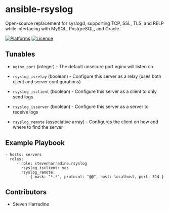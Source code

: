 # ansible-rsyslog
Open-source replacement for syslogd, supporting TCP, SSL, TLS, and RELP while interfacing with MySQL, PostgreSQL, and Oracle.

[![Platforms](http://img.shields.io/badge/platforms-ubuntu-lightgrey.svg?style=flat)](#)
[![Licence](https://img.shields.io/badge/License-MIT-blue.svg)](https://tldrlegal.com/license/mit-license)

Tunables
--------
* `nginx_port` (integer) - The default unsecure port nginx will listen on


* `rsyslog_isrelay` (boolean) - Configure this server as a relay (uses both client and server configurations)
* `rsyslog_isclient` (boolean) - Configure this server as a client to only send logs
* `rsyslog_isserver` (boolean) - Configure this server as a server to receive logs
* `rsyslog_remote` (associative array) - Configures the client on how and where to find the server


Example Playbook
----------------
    - hosts: servers
      roles:
         - role: stevenharradine.rsyslog
           rsyslog_isclient: yes
           rsyslog_remote:
             - { mask: "*.*", protocol: "@@", host: localhost, port: 514 }

Contributors
------------
* Steven Harradine
